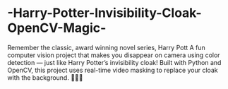 # -Harry-Potter-Invisibility-Cloak-OpenCV-Magic-
Remember the classic, award winning novel series, Harry Pott
A fun computer vision project that makes you disappear on camera using color detection — just like Harry Potter’s invisibility cloak! Built with Python and OpenCV, this project uses real-time video masking to replace your cloak with the background. 🧙‍♂️✨
